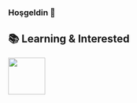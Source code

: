 ### Hoşgeldin 👋

## 📚 Learning & Interested

<code><img height="75" src="https://www.vectorlogo.zone/logos/swift/swift-ar21.svg"></code>

